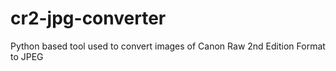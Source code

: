# cr2-jpg-converter
Python based tool used to convert images of Canon Raw 2nd Edition Format to JPEG
